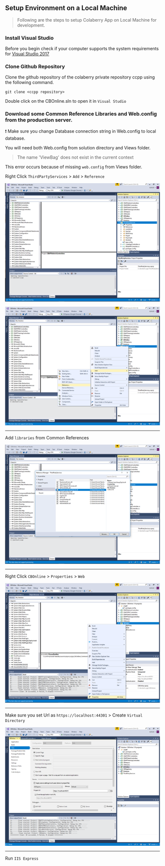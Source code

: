 ## Setup Environment on a Local Machine

> Following are the steps to setup Colaberry App on Local Machine for development.

### Install Visual Studio

Before you begin check if your computer supports the system requirements for [Visual Studio 2017](https://docs.microsoft.com/en-us/visualstudio/productinfo/vs2017-system-requirements-vs)

### Clone Github Repository

Clone the github repository of the colaberry private repository ccpp using the following command.

```
git clone <ccpp repository>
```

Double click on the CBOnline.sln to open it in `Visual Studio`

### Download some Common Reference Libraries and Web.config from the production server.
:exclamation: Make sure you change Database connection string in Web.config to local database.

You will need both Web.config from solution directory and Views folder.

> The name 'ViewBag' does not exist in the current context

This error occurs because of missing `web.config` from Views folder.

Right Click `ThirdPartyServices` > `Add` > `Reference`

![local1](_media/local1.png)

![local2](_media/local2.png)

***
Add `libraries` from Common References

![local3](_media/local3.png)

***
Right Click `CBOnline` > `Properties` > `Web`

![local4](_media/local4.png)

***
Make sure you set Url as `https://localhost:44301` > Create `Virtual Directory` 

![local5](_media/local5.png)

***
Run `IIS Express`
